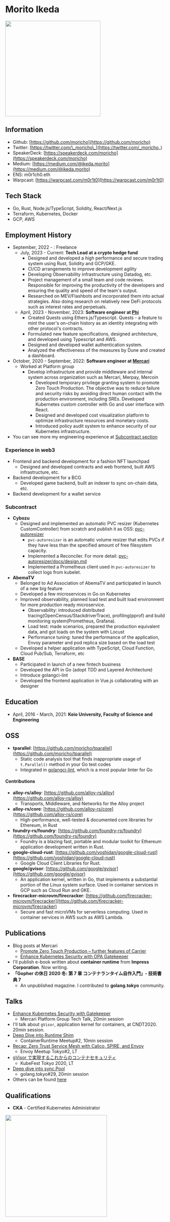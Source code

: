 # Morito Ikeda

<img width="300" src="https://moricho.github.io/images/profile.jpg">

## Information

- Github: [https://github.com/moricho](https://github.com/moricho)
- Twitter: [https://twitter.com/\_moricho\_](https://twitter.com/_moricho_)
- SpeakerDeck: [https://speakerdeck.com/moricho](https://speakerdeck.com/moricho)
- Medium: [https://medium.com/@ikeda.morito](https://medium.com/@ikeda.morito)
- ENS: m0r1ch0.eth
- Warpcast: [https://warpcast.com/m0r1t0](https://warpcast.com/m0r1t0)

## Tech Stack

- Go, Rust, Node.js/TypeScript, Solidity, React/Next.js
- Terraform, Kubernetes, Docker
- GCP, AWS

## Employment History

- September, 2022 - : Freelance
  - July, 2023 - Current: **Tech Lead at a crypto hedge fund**
    - Designed and developed a high performance and secure trading system using Rust, Solidity and GCP/GKE.
    - CI/CD arrangements to improve development agility
    - Developing Observability infrastructure using Datadog, etc.
    - Project management of a small team and code reviews. Responsible for improving the productivity of the developers and ensuring the quality and speed of the team's output.
    - Researched on MEV/Flashbots and incorporated them into actual strategies. Also doing research on relatively new DeFi protocols such as interest rates and perpetuals.
  - April, 2023 - November, 2023: **Software engineer at [Phi](https://twitter.com/phi_xyz)**
    - Created Quests using Ethers.js/Typescript. Quests - a feature to mint the user's on-chain history as an identity integrating with other protocol's contracts.
    - Formulated new feature specifications, designed architecture, and developed using Typescript and AWS.
    - Designed and developed wallet authentication system.
    - Analyzed the effectiveness of the measures by Dune and created a dashboard.
- October, 2020 - September, 2022: **Software engineer at [Mercari](https://www.mercari.com/)**
  - Worked at Platform group
    - Develop infrastructure and provide middleware and internal system across organization such as Mercari, Merpay, Mercoin
      - Developed temporary privilege granting system to promote Zero Touch Production. The objective was to reduce failure and security risks by avoiding direct human contact with the production environment, including SREs. Developed Kubernetes custom controller with Go and user interface with React.
      - Designed and developed cost visualization platform to optimize infrastructure resources and monetary costs.
      - Introduced policy audit system to enhance security of our Kubernetes infrastructure.
- You can see more my engineering experience at [Subcontract section](###Subcontract)

### Experience in web3

- Frontend and backend development for a fashion NFT launchpad
  - Designed and developed contracts and web frontend, built AWS infrastructure, etc.
- Backend development for a BCG
  - Developed game backend, built an indexer to sync on-chain data, etc.
- Backend development for a wallet service

### Subcontract

- **Cybozu**
  - Designed and implemented an automatic PVC resizer (Kubernetes CustomController) from scratch and publish it as OSS: [pvc-autoresizer](https://github.com/topolvm/pvc-autoresizer)
    - `pvc-autoresizer` is an automatic volume resizer that edits PVCs if they have less than the specified amount of free filesystem capacity.
    - Implemented a Reconciler. For more detail: [pvc-autoresizer/docs/design.md](https://github.com/topolvm/pvc-autoresizer/blob/master/docs/design.md)
    - Implemented a Prometheus client used in `pvc-autoresizer` to collect logs from kubelet.
- **AbemaTV**
  - Belonged to Ad Association of AbemaTV and participated in launch of a new big feature
  - Developed a few microservices in Go on Kubernetes
  - Improved observability, planned load test and built load environment for more production ready microservice.
    - Observability: introduced distributed tracing(OpenCensus/StackdriverTrace), profiling(pprof) and build monitoring system(Prometheus, Grafana).
    - Load test: made scenarios, prepared the production equivalent data, and got loads on the system with Locust
    - Performance tuning: tuned the performance of the application, Envoy parameter and pod replica size based on the load test
  - Developed a helper application with TypeScript, Cloud Function, Cloud Pub/Sub, Terraform, etc
- **BASE**
  - Participated in launch of a new fintech business
  - Developed the API in Go (adopt TDD and Layered Architecture)
  - Introduce golangci-lint
  - Developed the frontend application in Vue.js collaborating with an designer

## Education

- April, 2016 - March, 2021: **Keio University, Faculty of Science and Engineering**

## OSS

- **tparallel**: [https://github.com/moricho/tparallel](https://github.com/moricho/tparallel)
  - Static code analysis tool that finds inappropriate usage of `t.Parallel()` method in your Go test codes
  - Integrated in [golangci-lint](https://github.com/golangci/golangci-lint), which is a most popular linter for Go

#### Contributions

- **alloy-rs/alloy**: [https://github.com/alloy-rs/alloy](https://github.com/alloy-rs/alloy)
  - Transports, Middleware, and Networks for the Alloy project
- **alloy-rs/core**: [https://github.com/alloy-rs/core](https://github.com/alloy-rs/core)
  - High-performance, well-tested & documented core libraries for Ethereum, in Rust
- **foundry-rs/foundry**: [https://github.com/foundry-rs/foundry](https://github.com/foundry-rs/foundry)
  - Foundry is a blazing fast, portable and modular toolkit for Ethereum application development written in Rust.
- **google-cloud-rust**: [https://github.com/yoshidan/google-cloud-rust](https://github.com/yoshidan/google-cloud-rust)
  - Google Cloud Client Libraries for Rust.
- **google/gvisor**: [https://github.com/google/gvisor](https://github.com/google/gvisor)
  - An application kernel, written in Go, that implements a substantial portion of the Linux system surface. Used in container services in GCP such as Cloud Run and GKE.
- **firecracker-microvm/firecracker**: [https://github.com/firecracker-microvm/firecracker](https://github.com/firecracker-microvm/firecracker)
  - Secure and fast microVMs for serverless computing. Used in container services in AWS such as AWS Lambda.

## Publications

- Blog posts at Mercari
  - [Promote Zero Touch Production – further features of Carrier](https://engineering.mercari.com/en/blog/entry/20220201-promote-zero-touch-production-further-features-of-carrier/)
  - [Enhance Kubernetes Security with OPA Gatekeeper](https://engineering.mercari.com/en/blog/entry/20201222-enhance-kubernetes-security-with-opa-gatekeeper/)
- I'll publish e-book written about **container runtime** from **Impress Corporation**. Now writing.
- **「Gopher の休日 2020 冬: 第 7 章 コンテナランタイム自作入門」- 技術書典 7**
  - An unpublished magazine. I contributed to **golang.tokyo** community.

## Talks

- [Enhance Kubernetes Security with Gatekeeper](https://speakerdeck.com/moricho/enhance-kubernetes-security-with-gatekeeper)
  - Mercari Platform Group Tech Talk, 20min session
- I'll talk about `gVisor`, application kernel for containers, at CNDT2020. 20min session.
- [Deep Dive into Runtime Shim](https://speakerdeck.com/moricho/deep-dive-into-runtime-shim)
  - ContainerRuntime Meetup#2, 10min session
- [Recap: Zero Trust Service Mesh with Calico, SPIRE, and Envoy](https://speakerdeck.com/moricho/recap-zero-trust-service-mesh-with-calico-spire-and-envoy)
  - Envoy Meetup Tokyo#2, LT
- [gVisor で実現するこれからのコンテナセキュリティ](https://speakerdeck.com/moricho/gvisordeshi-xian-surukorekarafalsekontenasekiyuritei)
  - KubeFest Tokyo 2020, LT
- [Deep dive into sync.Pool](https://speakerdeck.com/moricho/deep-dive-into-sync-dot-pool)
  - golang.tokyo#29, 20min session
- Others can be found [here](https://speakerdeck.com/moricho)

## Qualifications

- **CKA** - Certified Kubernetes Administrator

<img width="320" src="https://moricho.github.io/images/cka.png">
